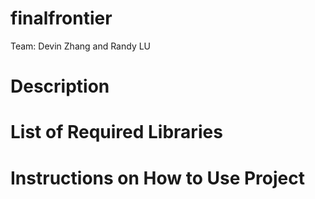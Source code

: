 # finalfrontier

Team: Devin Zhang and Randy LU

# Description


# List of Required Libraries


# Instructions on How to Use Project
